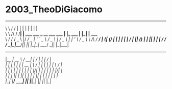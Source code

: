 # 2003_TheoDiGiacomo
 __          __  _                            _          _   _           
 \ \        / / | |                          | |        | | | |          
  \ \  /\  / /__| | ___ ___  _ __ ___   ___  | |_ ___   | |_| |__   ___  
   \ \/  \/ / _ \ |/ __/ _ \| '_ ` _ \ / _ \ | __/ _ \  | __| '_ \ / _ \ 
    \  /\  /  __/ | (_| (_) | | | | | |  __/ | || (_) | | |_| | | |  __/ 
     \/  \/ \___|_|\___\___/|_| |_| |_|\___|  \__\___/   \__|_| |_|\___| 
                                                                         
                                                                         
  _______ _____   _____   __  __ _____ _______ __  __                    
 |__   __|  __ \ / ____| |  \/  |_   _|__   __|  \/  |                   
    | |  | |  | | |  __  | \  / | | |    | |  | \  / |                   
    | |  | |  | | | |_ | | |\/| | | |    | |  | |\/| |                   
    | |  | |__| | |__| | | |  | |_| |_   | |  | |  | |                   
    |_|  |_____/ \_____| |_|  |_|_____|  |_|  |_|  |_|                   
                                                                         
                                                                         
